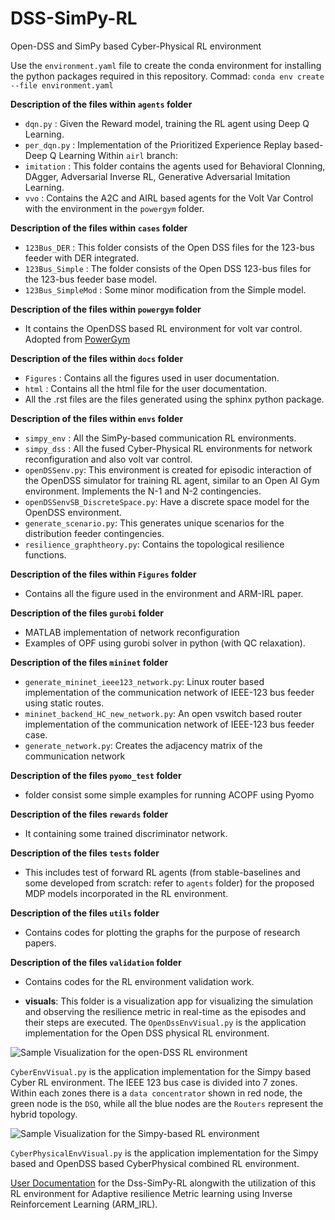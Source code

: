 # DSS-SimPy-RL
Open-DSS and SimPy based Cyber-Physical RL environment

Use the `environment.yaml` file to create the conda environment for installing the python packages required in this repository.
Commad: `conda env create --file environment.yaml`

**Description of the files within `agents` folder**
- `dqn.py` : Given the Reward model, training the RL agent using Deep Q Learning.
- `per_dqn.py` : Implementation of the Prioritized Experience Replay based-Deep Q Learning
Within `airl` branch:
- `imitation` : This folder contains the agents used for Behavioral Clonning, DAgger, Adversarial Inverse RL, Generative Adversarial Imitation Learning.
- `vvo` : Contains the A2C and AIRL based agents for the Volt Var Control with the environment in the `powergym` folder. 

**Description of the files within `cases` folder**
- `123Bus_DER` : This folder consists of the Open DSS files for the 123-bus feeder with DER integrated.
- `123Bus_Simple` : The folder consists of the Open DSS 123-bus files for the 123-bus feeder base model.
- `123Bus_SimpleMod` : Some minor modification from the Simple model.

**Description of the files within `powergym` folder**
- It contains the OpenDSS based RL environment for volt var control. Adopted from [PowerGym](https://github.com/siemens/powergym)

**Description of the files within `docs` folder**
- `Figures` : Contains all the figures used in user documentation.
- `html` : Contains all the html file for the user documentation.
- All the .rst files are the files generated using the sphinx python package.

**Description of the files within `envs` folder**
- `simpy_env` : All the SimPy-based communication RL environments.
- `simpy_dss` : All the fused Cyber-Physical RL environments for network reconfiguration and also volt var control.
- `openDSSenv.py`: This environment is created for episodic interaction of the OpenDSS simulator for training RL agent, similar to an Open AI Gym environment. Implements the N-1 and N-2 contingencies.
- `openDSSenvSB_DiscreteSpace.py`: Have a discrete space model for the OpenDSS environment.
- `generate_scenario.py`: This generates unique scenarios for the distribution feeder contingencies.
- `resilience_graphtheory.py`: Contains the topological resilience functions.

**Description of the files within `Figures` folder**
- Contains all the figure used in the environment and ARM-IRL paper.

**Description of the files `gurobi` folder**
- MATLAB implementation of network reconfiguration
- Examples of OPF using gurobi solver in python (with QC relaxation).

**Description of the files `mininet` folder**
- `generate_mininet_ieee123_network.py`: Linux router based implementation of the communication network of IEEE-123 bus feeder using static routes.
- `mininet_backend_HC_new_network.py`: An open vswitch based router implementation of the communication network of IEEE-123 bus feeder case.
- `generate_network.py`: Creates the adjacency matrix of the communication network


**Description of the files `pyomo_test` folder**
- folder consist some simple examples for running ACOPF using Pyomo

**Description of the files `rewards` folder**
- It containing some trained discriminator network.

**Description of the files `tests` folder**
- This includes test of forward RL agents (from stable-baselines and some developed from scratch: refer to `agents` folder) for the proposed MDP models incorporated in the RL environment.

**Description of the files `utils` folder**
- Contains codes for plotting the graphs for the purpose of research papers.

**Description of the files `validation` folder**
- Contains codes for the RL environment validation work.

- **visuals**: This folder is a visualization app for visualizing the simulation and observing the resilience metric in real-time as the episodes and their steps are executed. The `OpenDssEnvVisual.py` is the application implementation for the Open DSS physical RL environment.

![Sample Visualization for the open-DSS RL environment](https://github.com/NREL/DSS-SimPy-RL/blob/main/visualization.PNG?raw=true)

`CyberEnvVisual.py` is the application implementation for the Simpy based Cyber RL environment. The IEEE 123 bus case is divided into 7 zones. Within each zones there is a `data concentrator` shown in red node, the green node is the `DSO`, while all the blue nodes are the `Routers` represent the hybrid topology. 

![Sample Visualization for the Simpy-based RL environment](https://github.com/NREL/DSS-SimPy-RL/blob/main/cyber_visualization_new.PNG?raw=true)

`CyberPhysicalEnvVisual.py` is the application implementation for the Simpy based and OpenDSS based CyberPhysical combined RL environment.

[User Documentation](https://nrel.github.io/DSS-SimPy-RL/html/index.html) for the Dss-SimPy-RL alongwith the utilization of this RL environment for Adaptive resilience Metric learning using Inverse Reinforcement Learning (ARM_IRL).












